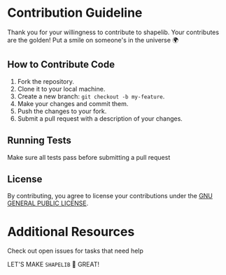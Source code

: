 # Contribution Guideline
Thank you for your willingness to contribute to shapelib. Your contributes are the golden! 
Put a smile on someone's in the universe :earth_africa:

## How to Contribute Code
1. Fork the repository.
2. Clone it to your local machine.
3. Create a new branch: `git checkout -b my-feature`.
4. Make your changes and commit them.
5. Push the changes to your fork.
6. Submit a pull request with a description of your changes.

## Running Tests
Make sure all tests pass before submitting a pull request

## License
By contributing, you agree to license your contributions under the [GNU GENERAL PUBLIC LICENSE](LICENSE).

# Additional Resources
Check out open issues for tasks that need help

LET'S MAKE `SHAPELIB` :triangular_ruler:  GREAT!